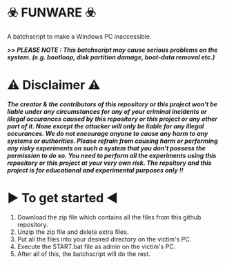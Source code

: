 #                                                                       ☣️ FUNWARE ☣️
A batchscript to make a Windows PC inaccessible.


***>> PLEASE NOTE : This batchscript may cause serious problems on the system. (e.g. bootloop, disk partition damage, boot-data removal etc.)***


⚠️ Disclaimer ⚠️
=================
***The creator & the contributors of this repository or this project won't be liable under any circumstances for any of your criminal incidents or illegal occurances caused by this repository or this project or any other part of it. None except the attacker will only be liable for any illegal occurances. We do not encourage anyone to cause any harm to any systems or authorities. Please refrain from causing harm or performing any risky experiments on such a system that you don't possess the permission to do so. You need to perform all the experiments using this repository or this project at your very own risk. The repsitory and this project is for educational and experimental purposes only !!***


▶️ To get started ◀️
=====================
1. Download the zip file which contains all the files from this github repository.
2. Unzip the zip file and delete extra files.
3. Put all the files into your desired directory on the victim's PC.
4. Execute the START.bat file as admin on the victim's PC.
5. After all of this, the batchscript will do the rest.
